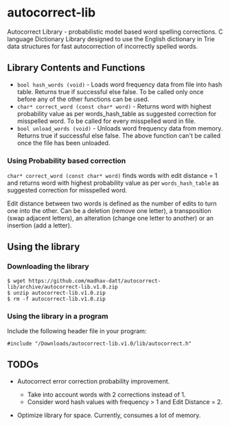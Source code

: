 # autocorrect-lib
Autocorrect Library - probabilistic model based word spelling corrections. C language Dictionary Library designed to use the English dictionary in Trie data structures for fast autocorrection of incorrectly spelled words.

## Library Contents and Functions

* `bool hash_words (void)` - Loads word frequency data from file into hash table. Returns true if successful else false. To be called only once before any of the other functions can be used.
* `char* correct_word (const char* word)` - Returns word with highest probability value as per words_hash_table as suggested correction for misspelled word. To be called for every misspelled word in file.
* `bool unload_words (void)` - Unloads word frequency data from memory.  Returns true if successful else false. The above function can't be called once the file has been unloaded.

### Using Probability based correction

`char* correct_word (const char* word)` finds words with edit distance = 1 and returns word with highest probability value as per `words_hash_table` as suggested correction for misspelled word. 

Edit distance between two words is defined as the number of edits to turn one into the other. Can be a deletion (remove one letter), a transposition (swap adjacent letters), an alteration (change one letter to another) or an insertion (add a letter).

## Using the library

### Downloading the library

    $ wget https://github.com/madhav-datt/autocorrect-lib/archive/autocorrect-lib.v1.0.zip
    $ unzip autocorrect-lib.v1.0.zip
    $ rm -f autocorrect-lib.v1.0.zip

### Using the library in a program

Include the following header file in your program:

    #include "/Downloads/autocorrect-lib.v1.0/lib/autocorrect.h"
    
## TODOs

* Autocorrect error correction probability improvement.
    * Take into account words with 2 corrections instead of 1.
    * Consider word hash values with frequency > 1 and Edit Distance = 2.

* Optimize library for space. Currently, consumes a lot of memory.

